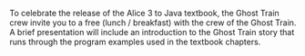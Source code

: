To celebrate the release of the Alice 3 to Java textbook, the Ghost Train crew invite you to a free (lunch / breakfast) with the crew of the Ghost Train.  A brief presentation will include an introduction to the Ghost Train story that runs through the program examples used in the textbook chapters.
